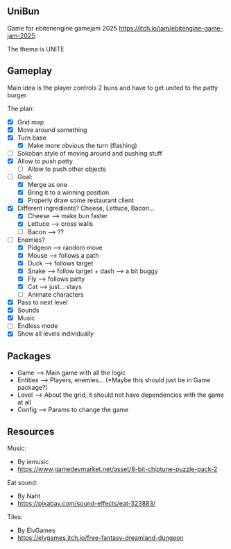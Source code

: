 ## UniBun

Game for ebitenengine gamejam 2025 https://itch.io/jam/ebitengine-game-jam-2025

The thema is UNITE

## Gameplay

Main idea is the player controls 2 buns and have to get united to the patty burger.

The plan:
- [x] Grid map
- [x] Move around something
- [x] Turn base
  - [x] Make more obvious the turn (flashing)
- [ ] Sokoban style of moving around and pushing stuff
- [x] Allow to push patty
  - [ ] Allow to push other objects
- [ ] Goal: 
  - [x] Merge as one
  - [x] Bring it to a winning position
  - [x] Properly draw some restaurant client
- [x] Different ingredients? Cheese, Lettuce, Bacon...
  - [x] Cheese --> make bun faster
  - [x] Lettuce --> cross walls
  - [ ] Bacon --> ??
- [ ] Enemies?
  - [x] Pidgeon --> random move
  - [x] Mouse --> follows a path
  - [x] Duck --> follows target
  - [x] Snake --> follow target + dash --> a bit buggy
  - [x] Fly --> follows patty
  - [x] Cat --> just... stays
  - [ ] Animate characters
- [x] Pass to next level
- [x] Sounds
- [x] Music
- [ ] Endless mode
- [X] Show all levels individually

## Packages
- Game --> Main game with all the logic
- Entities --> Players, enemies... (*Maybe this should just be in Game package?)
- Level --> About the grid, it should not have dependencies with the game at all
- Config --> Params to change the game

## Resources
Music: 
- By iemusic 
- https://www.gamedevmarket.net/asset/8-bit-chiptune-puzzle-pack-2

Eat sound: 
- By Naht 
- https://pixabay.com/sound-effects/eat-323883/

Tiles:
- By ElvGames
- https://elvgames.itch.io/free-fantasy-dreamland-dungeon